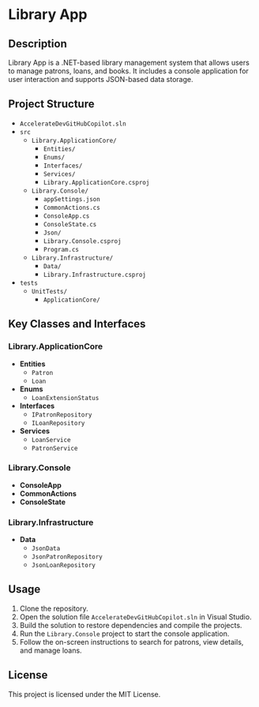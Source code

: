 # Library App

## Description
Library App is a .NET-based library management system that allows users to manage patrons, loans, and books. It includes a console application for user interaction and supports JSON-based data storage.

## Project Structure
- `AccelerateDevGitHubCopilot.sln`
- `src`
  - `Library.ApplicationCore/`
    - `Entities/`
    - `Enums/`
    - `Interfaces/`
    - `Services/`
    - `Library.ApplicationCore.csproj`
  - `Library.Console/`
    - `appSettings.json`
    - `CommonActions.cs`
    - `ConsoleApp.cs`
    - `ConsoleState.cs`
    - `Json/`
    - `Library.Console.csproj`
    - `Program.cs`
  - `Library.Infrastructure/`
    - `Data/`
    - `Library.Infrastructure.csproj`
- `tests`
  - `UnitTests/`
    - `ApplicationCore/`

## Key Classes and Interfaces
### Library.ApplicationCore
- **Entities**
  - `Patron`
  - `Loan`
- **Enums**
  - `LoanExtensionStatus`
- **Interfaces**
  - `IPatronRepository`
  - `ILoanRepository`
- **Services**
  - `LoanService`
  - `PatronService`

### Library.Console
- **ConsoleApp**
- **CommonActions**
- **ConsoleState**

### Library.Infrastructure
- **Data**
  - `JsonData`
  - `JsonPatronRepository`
  - `JsonLoanRepository`

## Usage
1. Clone the repository.
2. Open the solution file `AccelerateDevGitHubCopilot.sln` in Visual Studio.
3. Build the solution to restore dependencies and compile the projects.
4. Run the `Library.Console` project to start the console application.
5. Follow the on-screen instructions to search for patrons, view details, and manage loans.

## License
This project is licensed under the MIT License.
